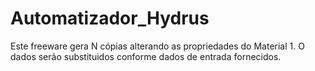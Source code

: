 # Automatizador_Hydrus
Este freeware gera N cópias alterando as propriedades do Material 1. O dados serão substituidos conforme dados de entrada fornecidos.
